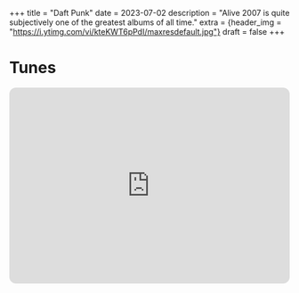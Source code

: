 +++
title = "Daft Punk"
date = 2023-07-02
description = "Alive 2007 is quite subjectively one of the greatest albums of all time."
extra = {header_img = "https://i.ytimg.com/vi/kteKWT6pPdI/maxresdefault.jpg"}
draft = false
+++

# Tunes

<iframe style="border-radius:12px" src="https://open.spotify.com/embed/album/7u6zL7kqpgLPISZYXNTgYk?utm_source=generator&theme=0" width="100%" height="352" frameBorder="0" allowfullscreen="" allow="autoplay; clipboard-write; encrypted-media; fullscreen; picture-in-picture" loading="lazy"></iframe>